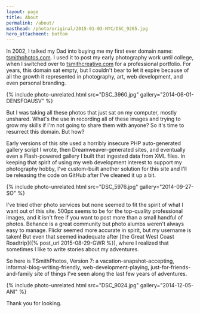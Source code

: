 ```yaml
---
layout: page
title: About
permalink: /about/
masthead: /photo/original/2015-01-03-NYC/DSC_9265.jpg
hero_attachment: bottom
---
```


In 2002, I talked my Dad into buying me my first ever domain name:
[tsmithphotos.com](http://www.tsmithphotos.com). I used it to post my
early photography work until college, when I switched over to
[tsmithcreative.com](http://www.tsmithcreative.com/?utm_source=tsmithphotos&utm_medium=website&utm_campaign=tsmithphotos)
for a professional
portfolio. For years, this domain sat empty, but I couldn't bear to
let it expire because of all the growth it represented in photography,
art, web development, and even personal branding.

{% include photo-unrelated.html src="DSC_3960.jpg" gallery="2014-06-01-DENSFOAUSV" %}

But I was taking all these photos that just sat on my computer, mostly
unshared. What's the use in recording all of these images and trying
to grow my skills if I'm not going to share them with anyone? So it's
time to resurrect this domain. But how?

Early versions of this site used a horribly insecure PHP
auto-generated gallery script I wrote, then Dreamweaver-generated
sites, and eventually even a Flash-powered gallery I built that
ingested data from XML files. In keeping that spirit of using my web
development interest to support my photography hobby, I've
custom-built another solution for this site and I'll be releasing the
code on GitHub after I've cleaned it up a bit.

{% include photo-unrelated.html src="DSC_5976.jpg" gallery="2014-09-27-SO" %}

I've tried other photo services but none seemed to fit the spirit of
what I want out of this site. 500px seems to be for the top-quality
professional images, and it isn't free if you want to post more than a
small handful of photos. Behance is a great community but photo alumbs
weren't always easy to manage. Flickr seemed more accurate in spirit,
but my username is taken! But even that seemed inadequate after
[the Great West Coast Roadtrip]({% post_url 2015-08-29-GWR %}), where
I realized that sometimes I like to write stories about my adventures.

So here is TSmithPhotos, Version 7: a vacation-snapshot-accepting,
informal-blog-writing-friendly, web-development-playing,
just-for-friends-and-family site of things I've seen along the last
few years of adventures.

{% include photo-unrelated.html src="DSC_9024.jpg" gallery="2014-12-05-ANI" %}

Thank you for looking.
